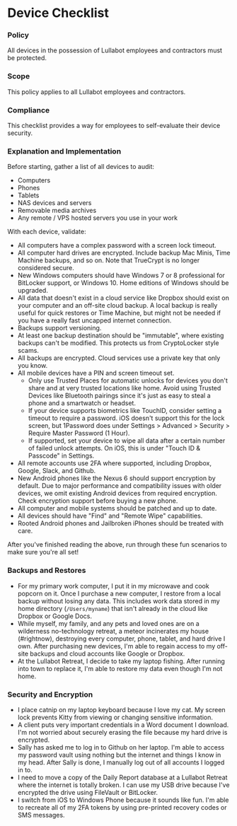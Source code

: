 # Device Checklist

### Policy
All devices in the possession of Lullabot employees and contractors must be protected.

### Scope
This policy applies to all Lullabot employees and contractors.

### Compliance
This checklist provides a way for employees to self-evaluate their device security.

### Explanation and Implementation

Before starting, gather a list of all devices to audit:

* Computers
* Phones
* Tablets
* NAS devices and servers
* Removable media archives
* Any remote / VPS hosted servers you use in your work

With each device, validate:

* All computers have a complex password with a screen lock timeout.
* All computer hard drives are encrypted. Include backup Mac Minis, Time Machine backups, and so on. Note that TrueCrypt is no longer considered secure.
* New Windows computers should have Windows 7 or 8 professional for BitLocker support, or Windows 10. Home editions of Windows should be upgraded.
* All data that doesn't exist in a cloud service like Dropbox should exist on your computer and an off-site cloud backup. A local backup is really useful for quick restores or Time Machine, but might not be needed if you have a really fast uncapped internet connection.
* Backups support versioning.
* At least one backup destination should be "immutable", where existing backups can't be modified. This protects us from CryptoLocker style scams.
* All backups are encrypted. Cloud services use a private key that only you know.
* All mobile devices have a PIN and screen timeout set.
  * Only use Trusted Places for automatic unlocks for devices you don't share and at very trusted locations like home. Avoid using Trusted Devices like Bluetooth pairings since it's just as easy to steal a phone and a smartwatch or headset.
  * If your device supports biometrics like TouchID, consider setting a timeout to require a password. iOS doesn't support this for the lock screen, but 1Password does under Settings > Advanced > Security > Require Master Password (1 Hour).
  * If supported, set your device to wipe all data after a certain number of failed unlock attempts. On iOS, this is under "Touch ID & Passcode" in Settings.
* All remote accounts use 2FA where supported, including Dropbox, Google, Slack, and Github.
* New Android phones like the Nexus 6 should support encryption by default. Due to major performance and compatibility issues with older devices, we omit existing Android devices from required encryption. Check encryption support before buying a new phone.
* All computer and mobile systems should be patched and up to date.
* All devices should have "Find" and "Remote Wipe" capabilities.
* Rooted Android phones and Jailbroken iPhones should be treated with care.

After you've finished reading the above, run through these fun scenarios to make sure you're all set!

### Backups and Restores

* For my primary work computer, I put it in my microwave and cook popcorn on it. Once I purchase a new computer, I restore from a local backup without losing any data. This includes work data stored in my home directory (`/Users/myname`) that isn't already in the cloud like Dropbox or Google Docs.
* While myself, my family, and any pets and loved ones are on a wilderness no-technology retreat, a meteor incinerates my house (#rightnow), destroying every computer, phone, tablet, and hard drive I own. After purchasing new devices, I'm able to regain access to my off-site backups and cloud accounts like Google or Dropbox.
* At the Lullabot Retreat, I decide to take my laptop fishing. After running into town to replace it, I'm able to restore my data even though I'm not home.

### Security and Encryption

* I place catnip on my laptop keyboard because I love my cat. My screen lock prevents Kitty from viewing or changing sensitive information.
* A client puts very important credentials in a Word document I download. I'm not worried about securely erasing the file because my hard drive is encrypted.
* Sally has asked me to log in to Github on her laptop. I'm able to access my password vault using nothing but the internet and things I know in my head. After Sally is done, I manually log out of all accounts I logged in to.
* I need to move a copy of the Daily Report database at a Lullabot Retreat where the internet is totally broken. I can use my USB drive because I've encrypted the drive using FileVault or BitLocker.
* I switch from iOS to Windows Phone because it sounds like fun. I'm able to recreate all of my 2FA tokens by using pre-printed recovery codes or SMS messages.
